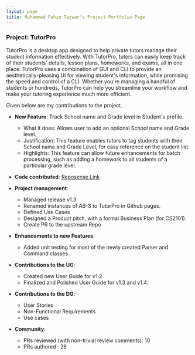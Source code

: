 ```yaml
---
layout: page
title: Muhammad Fahim Tajwar's Project Portfolio Page
---
```


### Project: TutorPro

TutorPro is a desktop app designed to help private tutors manage their student information effectively.
With TutorPro, tutors can easily keep track of their students' details, lesson plans, homeworks, and exams, all in one place.
TutorPro uses a combination of GUI and CLI to provide an aesthetically-pleasing UI for viewing student's information, while promising the
speed and control of a CLI. Whether you're managing a handful of students or hundreds,
TutorPro can help you streamline your workflow and make your tutoring experience much more efficient.

Given below are my contributions to the project.

* **New Feature**: Track School name and Grade level in Student's profile.
    - What it does: Allows user to add an optional School name and Grade level.
    - Justification: This feature enables tutors to tag students with their School name and Grade Level, for easy reference on the student list.
    - Highlights: This feature can allow future enhancements for batch processing, such as adding a homework to all students of a particular grade level.
 
* **Code contributed**: [Reposense Link](https://nus-cs2103-ay2223s2.github.io/tp-dashboard/?search=fahim-tazz&breakdown=true)

* **Project management**:
    * Managed release v1.3
    * Renamed instances of AB-3 to TutorPro in Github pages.
    * Defined Use Cases
    * Designed a Product pitch, with a formal Business Plan (for CS2101).
    * Create PR to the upstream Repo

* **Enhancements to new Features**:
  * Added unit testing for most of the newly created Parser and Command classes.

* **Contributions to the UG**:
  * Created new User Guide for v1.2.
  * Finalized and Polished User Guide for v1.3 and v1.4.

* **Contributions to the DG**:
  * User Stories
  * Non-Functional Requirements
  * Use cases

* **Community**:
  * PRs reviewed (with non-trivial review comments): 10
  * PRs authored : 26
